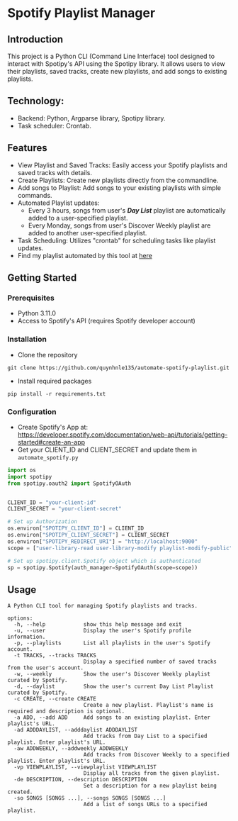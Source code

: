 # Spotify Playlist Manager

## Introduction
This project is a Python CLI (Command Line Interface) tool designed to interact with Spotipy's API using the Spotipy library. It allows users to view their playlists, saved tracks, create new playlists, and add songs to existing playlists.


## Technology:
- Backend: Python, Argparse library, Spotipy library.
- Task scheduler: Crontab.


## Features
- View Playlist and Saved Tracks: Easily access your Spotify playlists and saved tracks with details.
- Create Playlists: Create new playlists directly from the commandline.
- Add songs to Playlist: Add songs to your existing playlists with simple commands.
- Automated Playlist updates:
  - Every 3 hours, songs from user's **_Day List_** playlist are automatically added to a user-specified playlist.
  - Every Monday, songs from user's Discover Weekly playlist are added to another user-specified playlist.
- Task Scheduling: Utilizes "crontab" for scheduling tasks like playlist updates. 
- Find my playlist automated by this tool at <a href="https://open.spotify.com/playlist/67fRWrYNLNRQ4Z0az53tVH?si=deb261ee8dda4dd4">here</a>

## Getting Started

### Prerequisites
- Python 3.11.0
- Access to Spotify's API (requires Spotify developer account)

### Installation
- Clone the repository
```commandline
git clone https://github.com/quynhnle135/automate-spotify-playlist.git
```

- Install required packages
```commandline
pip install -r requirements.txt
```

### Configuration
- Create Spotify's App at: https://developer.spotify.com/documentation/web-api/tutorials/getting-started#create-an-app
- Get your CLIENT_ID and CLIENT_SECRET and update them in ```automate_spotify.py```


```python
import os
import spotipy
from spotipy.oauth2 import SpotifyOAuth


CLIENT_ID = "your-client-id"
CLIENT_SECRET = "your-client-secret"

# Set up Authorization
os.environ["SPOTIPY_CLIENT_ID"] = CLIENT_ID
os.environ["SPOTIPY_CLIENT_SECRET"] = CLIENT_SECRET
os.environ["SPOTIPY_REDIRECT_URI"] = "http://localhost:9000"
scope = ["user-library-read user-library-modify playlist-modify-public"]

# Set up spotipy.client.Spotify object which is authenticated
sp = spotipy.Spotify(auth_manager=SpotifyOAuth(scope=scope))
```

## Usage
```commandline
A Python CLI tool for managing Spotify playlists and tracks.

options:
  -h, --help            show this help message and exit
  -u, --user            Display the user's Spotify profile information.
  -p, --playlists       List all playlists in the user's Spotify account.
  -t TRACKS, --tracks TRACKS
                        Display a specified number of saved tracks from the user's account.
  -w, --weekly          Show the user's Discover Weekly playlist curated by Spotify.
  -d, --daylist         Show the user's current Day List Playlist curated by Spotify.
  -c CREATE, --create CREATE
                        Create a new playlist. Playlist's name is required and description is optional.
  -a ADD, --add ADD     Add songs to an existing playlist. Enter playlist's URL.
  -ad ADDDAYLIST, --adddaylist ADDDAYLIST
                        Add tracks from Day List to a specified playlist. Enter playlist's URL.
  -aw ADDWEEKLY, --addweekly ADDWEEKLY
                        Add tracks from Discover Weekly to a specified playlist. Enter playlist's URL.
  -vp VIEWPLAYLIST, --viewplaylist VIEWPLAYLIST
                        Display all tracks from the given playlist.
  -de DESCRIPTION, --description DESCRIPTION
                        Set a description for a new playlist being created.
  -so SONGS [SONGS ...], --songs SONGS [SONGS ...]
                        Add a list of songs URLs to a specified playlist.

```